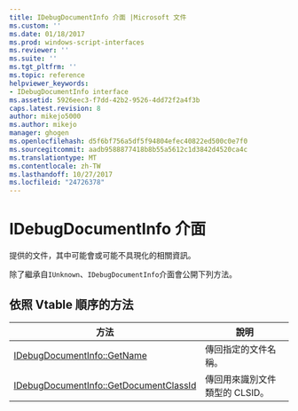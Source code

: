 ```yaml
---
title: IDebugDocumentInfo 介面 |Microsoft 文件
ms.custom: ''
ms.date: 01/18/2017
ms.prod: windows-script-interfaces
ms.reviewer: ''
ms.suite: ''
ms.tgt_pltfrm: ''
ms.topic: reference
helpviewer_keywords:
- IDebugDocumentInfo interface
ms.assetid: 5926eec3-f7dd-42b2-9526-4dd72f2a4f3b
caps.latest.revision: 8
author: mikejo5000
ms.author: mikejo
manager: ghogen
ms.openlocfilehash: d5f6bf756a5df5f94804efec40822ed500c0e7f0
ms.sourcegitcommit: aadb9588877418b8b55a5612c1d3842d4520ca4c
ms.translationtype: MT
ms.contentlocale: zh-TW
ms.lasthandoff: 10/27/2017
ms.locfileid: "24726378"
---
```

# <a name="idebugdocumentinfo-interface"></a>IDebugDocumentInfo 介面
提供的文件，其中可能會或可能不具現化的相關資訊。  
  
 除了繼承自`IUnknown`、`IDebugDocumentInfo`介面會公開下列方法。  
  
## <a name="methods-in-vtable-order"></a>依照 Vtable 順序的方法  
  
|方法|說明|  
|------------|-----------------|  
|[IDebugDocumentInfo::GetName](../../winscript/reference/idebugdocumentinfo-getname.md)|傳回指定的文件名稱。|  
|[IDebugDocumentInfo::GetDocumentClassId](../../winscript/reference/idebugdocumentinfo-getdocumentclassid.md)|傳回用來識別文件類型的 CLSID。|